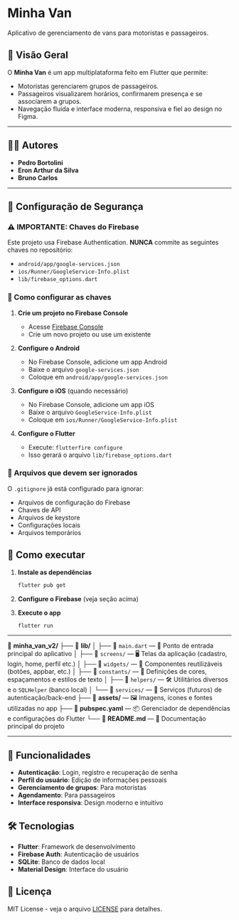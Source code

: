 # Minha Van

Aplicativo de gerenciamento de vans para motoristas e passageiros.


## 📱 Visão Geral

O **Minha Van** é um app multiplataforma feito em Flutter que permite:

- Motoristas gerenciarem grupos de passageiros.
- Passageiros visualizarem horários, confirmarem presença e se associarem a grupos.
- Navegação fluida e interface moderna, responsiva e fiel ao design no Figma.

---

## 👨‍💻 Autores

- **Pedro Bortolini**
- **Eron Arthur da Silva**
- **Bruno Carlos**


---


## 🔐 Configuração de Segurança

### ⚠️ IMPORTANTE: Chaves do Firebase

Este projeto usa Firebase Authentication. **NUNCA** commite as seguintes chaves no repositório:

- `android/app/google-services.json`
- `ios/Runner/GoogleService-Info.plist`
- `lib/firebase_options.dart`

### 🔧 Como configurar as chaves

1. **Crie um projeto no Firebase Console**
   - Acesse [Firebase Console](https://console.firebase.google.com/)
   - Crie um novo projeto ou use um existente

2. **Configure o Android**
   - No Firebase Console, adicione um app Android
   - Baixe o arquivo `google-services.json`
   - Coloque em `android/app/google-services.json`

3. **Configure o iOS** (quando necessário)
   - No Firebase Console, adicione um app iOS
   - Baixe o arquivo `GoogleService-Info.plist`
   - Coloque em `ios/Runner/GoogleService-Info.plist`

4. **Configure o Flutter**
   - Execute: `flutterfire configure`
   - Isso gerará o arquivo `lib/firebase_options.dart`

### 📁 Arquivos que devem ser ignorados

O `.gitignore` já está configurado para ignorar:
- Arquivos de configuração do Firebase
- Chaves de API
- Arquivos de keystore
- Configurações locais
- Arquivos temporários

## 🚀 Como executar

1. **Instale as dependências**
   ```bash
   flutter pub get
   ```

2. **Configure o Firebase** (veja seção acima)

3. **Execute o app**
   ```bash
   flutter run
   ```
---
📁 **minha_van_v2/**
├── 📁 **lib/**
│   ├── 📄 `main.dart` — 🧠 Ponto de entrada principal do aplicativo
│   ├── 📁 `screens/` — 🖥️ Telas da aplicação (cadastro, login, home, perfil etc.)
│   ├── 📁 `widgets/` — 🧩 Componentes reutilizáveis (botões, appbar, etc.)
│   ├── 📁 `constants/` — 🎨 Definições de cores, espaçamentos e estilos de texto
│   ├── 📁 `helpers/` — 🛠️ Utilitários diversos e o `SQLHelper` (banco local)
│   └── 📁 `services/` — 🔌 Serviços (futuros) de autenticação/back-end
├── 📁 **assets/** — 🖼️ Imagens, ícones e fontes utilizadas no app
├── 📄 **pubspec.yaml** — 📦 Gerenciador de dependências e configurações do Flutter
└── 📄 **README.md** — 📘 Documentação principal do projeto


---

## 📱 Funcionalidades

- **Autenticação**: Login, registro e recuperação de senha
- **Perfil do usuário**: Edição de informações pessoais
- **Gerenciamento de grupos**: Para motoristas
- **Agendamento**: Para passageiros
- **Interface responsiva**: Design moderno e intuitivo

## 🛠️ Tecnologias

- **Flutter**: Framework de desenvolvimento
- **Firebase Auth**: Autenticação de usuários
- **SQLite**: Banco de dados local
- **Material Design**: Interface do usuário

## 📄 Licença

MIT License - veja o arquivo [LICENSE](LICENSE) para detalhes.
